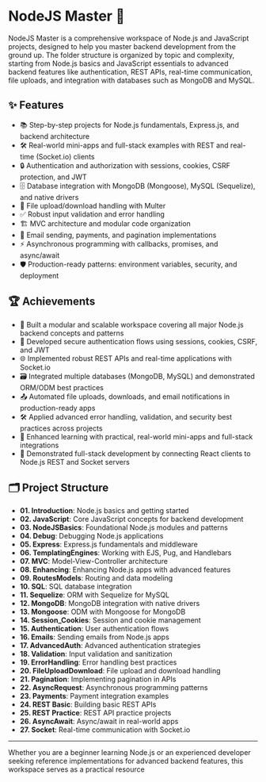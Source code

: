 # NodeJS Master 🚀

NodeJS Master is a comprehensive workspace of Node.js and JavaScript projects, designed to help you master backend development from the ground up. The folder structure is organized by topic and complexity, starting from Node.js basics and JavaScript essentials to advanced backend features like authentication, REST APIs, real-time communication, file uploads, and integration with databases such as MongoDB and MySQL.

## ✨ Features

- 📚 Step-by-step projects for Node.js fundamentals, Express.js, and backend architecture
- 🛠️ Real-world mini-apps and full-stack examples with REST and real-time (Socket.io) clients
- 🔒 Authentication and authorization with sessions, cookies, CSRF protection, and JWT
- 🗄️ Database integration with MongoDB (Mongoose), MySQL (Sequelize), and native drivers
- 📁 File upload/download handling with Multer
- ✅ Robust input validation and error handling
- 🏗️ MVC architecture and modular code organization
- 📧 Email sending, payments, and pagination implementations
- ⚡ Asynchronous programming with callbacks, promises, and async/await
- 🛡️ Production-ready patterns: environment variables, security, and deployment

## 🏆 Achievements

- 🧩 Built a modular and scalable workspace covering all major Node.js backend concepts and patterns
- 🔐 Developed secure authentication flows using sessions, cookies, CSRF, and JWT
- 🌐 Implemented robust REST APIs and real-time applications with Socket.io
- 🗃️ Integrated multiple databases (MongoDB, MySQL) and demonstrated ORM/ODM best practices
- 📤 Automated file uploads, downloads, and email notifications in production-ready apps
- 🛠️ Applied advanced error handling, validation, and security best practices across projects
- 🚦 Enhanced learning with practical, real-world mini-apps and full-stack integrations
- 🔗 Demonstrated full-stack development by connecting React clients to Node.js REST and Socket servers

## 🗂️ Project Structure

- **01. Introduction**: Node.js basics and getting started
- **02. JavaScript**: Core JavaScript concepts for backend development
- **03. NodeJSBasics**: Foundational Node.js modules and patterns
- **04. Debug**: Debugging Node.js applications
- **05. Express**: Express.js fundamentals and middleware
- **06. TemplatingEngines**: Working with EJS, Pug, and Handlebars
- **07. MVC**: Model-View-Controller architecture
- **08. Enhancing**: Enhancing Node.js apps with advanced features
- **09. RoutesModels**: Routing and data modeling
- **10. SQL**: SQL database integration
- **11. Sequelize**: ORM with Sequelize for MySQL
- **12. MongoDB**: MongoDB integration with native drivers
- **13. Mongoose**: ODM with Mongoose for MongoDB
- **14. Session_Cookies**: Session and cookie management
- **15. Authentication**: User authentication flows
- **16. Emails**: Sending emails from Node.js apps
- **17. AdvancedAuth**: Advanced authentication strategies
- **18. Validation**: Input validation and sanitization
- **19. ErrorHandling**: Error handling best practices
- **20. FileUploadDownload**: File upload and download handling
- **21. Pagination**: Implementing pagination in APIs
- **22. AsyncRequest**: Asynchronous programming patterns
- **23. Payments**: Payment integration examples
- **24. REST Basic**: Building basic REST APIs
- **25. REST Practice**: REST API practice projects
- **26. AsyncAwait**: Async/await in real-world apps
- **27. Socket**: Real-time communication with Socket.io

---

Whether you are a beginner learning Node.js or an experienced developer seeking reference implementations for advanced backend features, this workspace serves as a practical resource
